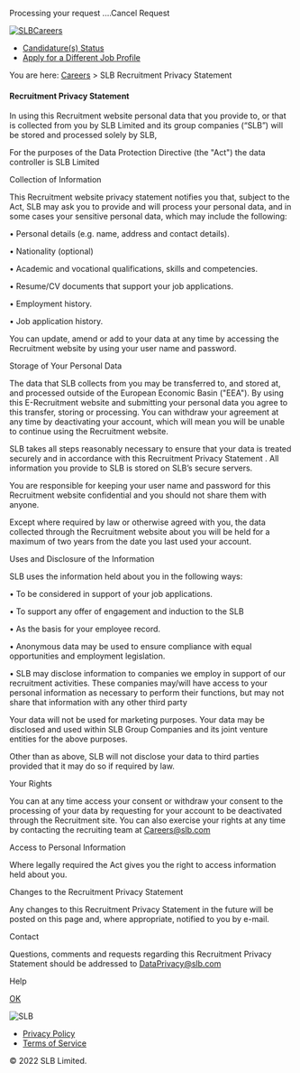                      

Processing your request ....Cancel Request

[![SLB](../images/SLB_Logo_White.png)](https://careers.slb.com/)[Careers](https://careers.slb.com/)

* [Candidature(s) Status](https://www.welcome.slb.com/Public/Default.aspx "Candidatures Status")
* [Apply for a Different Job Profile](https://careers.slb.com/ "Apply for a Different Job Profile")

You are here: [Careers](https://careers.slb.com/) > SLB Recruitment Privacy Statement

#### Recruitment Privacy Statement

In using this Recruitment website personal data that you provide to, or that is collected from you by SLB Limited and its group companies (“SLB”) will be stored and processed solely by SLB,  

For the purposes of the Data Protection Directive (the "Act") the data controller is SLB Limited  

Collection of Information  

This Recruitment website privacy statement notifies you that, subject to the Act, SLB may ask you to provide and will process your personal data, and in some cases your sensitive personal data, which may include the following:  

• Personal details (e.g. name, address and contact details).  

• Nationality (optional)  

• Academic and vocational qualifications, skills and competencies.  

• Resume/CV documents that support your job applications.  

• Employment history.  

• Job application history.  

You can update, amend or add to your data at any time by accessing the Recruitment website by using your user name and password.  
  

Storage of Your Personal Data  

The data that SLB collects from you may be transferred to, and stored at, and processed outside of the European Economic Basin ("EEA"). By using this E-Recruitment website and submitting your personal data you agree to this transfer, storing or processing. You can withdraw your agreement at any time by deactivating your account, which will mean you will be unable to continue using the Recruitment website.  

SLB takes all steps reasonably necessary to ensure that your data is treated securely and in accordance with this Recruitment Privacy Statement . All information you provide to SLB is stored on SLB’s secure servers.  

You are responsible for keeping your user name and password for this Recruitment website confidential and you should not share them with anyone.  

Except where required by law or otherwise agreed with you, the data collected through the Recruitment website about you will be held for a maximum of two years from the date you last used your account.  

Uses and Disclosure of the Information  

SLB uses the information held about you in the following ways:  

• To be considered in support of your job applications.  

• To support any offer of engagement and induction to the SLB  

• As the basis for your employee record.  

• Anonymous data may be used to ensure compliance with equal opportunities and employment legislation.  

• SLB may disclose information to companies we employ in support of our recruitment activities. These companies may/will have access to your personal information as necessary to perform their functions, but may not share that information with any other third party  

Your data will not be used for marketing purposes. Your data may be disclosed and used within SLB Group Companies and its joint venture entities for the above purposes.  

Other than as above, SLB will not disclose your data to third parties provided that it may do so if required by law.  

Your Rights  

You can at any time access your consent or withdraw your consent to the processing of your data by requesting for your account to be deactivated through the Recruitment site. You can also exercise your rights at any time by contacting the recruiting team at Careers@slb.com  

Access to Personal Information  

Where legally required the Act gives you the right to access information held about you.  

Changes to the Recruitment Privacy Statement  

Any changes to this Recruitment Privacy Statement in the future will be posted on this page and, where appropriate, notified to you by e-mail.  

Contact  

Questions, comments and requests regarding this Recruitment Privacy Statement should be addressed to DataPrivacy@slb.com

Help

[OK](javascript:__doPostBack('ctl00$ucHelp$modalHelp$lnkButtonOK','') "OK")

![SLB](../images/SLB_Logo_White.png)

* [Privacy Policy](https://www.slb.com/about/privacy.aspx)
* [Terms of Service](https://www.slb.com/about/tos.aspx)

© 2022 SLB Limited.